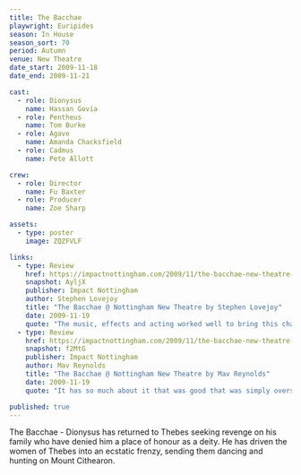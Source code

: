```yaml
---
title: The Bacchae
playwright: Euripides
season: In House
season_sort: 70
period: Autumn
venue: New Theatre
date_start: 2009-11-18
date_end: 2009-11-21

cast:
  - role: Dionysus
    name: Hassan Govia
  - role: Pentheus
    name: Tom Burke
  - role: Agave
    name: Amanda Chacksfield
  - role: Cadmus
    name: Pete Allott

crew:
  - role: Director
    name: Fu Baxter
  - role: Producer
    name: Zoe Sharp

assets:
  - type: poster
    image: ZQZFVLF

links:
  - type: Review
    href: https://impactnottingham.com/2009/11/the-bacchae-new-theatre-by-stephen-lovejoy/
    snapshot: AyljX
    publisher: Impact Nottingham
    author: Stephen Lovejoy
    title: "The Bacchae @ Nottingham New Theatre by Stephen Lovejoy"
    date: 2009-11-19
    quote: "The music, effects and acting worked well to bring this challenging script to life in an atmospheric way and the build up to the climax was powerful. It was engaging and there were certainly enough screaming females to keep anybody satisfied. Definitely one that I’d recommend going to see."
  - type: Review
    href: https://impactnottingham.com/2009/11/the-bacchae-new-theatre-by-mav-reynolds/
    snapshot: f2MtG
    publisher: Impact Nottingham
    author: Mav Reynolds
    title: "The Bacchae @ Nottingham New Theatre by Mav Reynolds"
    date: 2009-11-19
    quote: "It has so much about it that was good that was simply overshadowed tonight, literally. It is a play that is hugely atmospheric, but on its first night, almost unwatchable."

published: true
---
```


The Bacchae - Dionysus has returned to Thebes seeking revenge on his family who have denied him a place of honour as a deity. He has driven the women of Thebes into an ecstatic frenzy, sending them dancing and hunting on Mount Cithearon.

